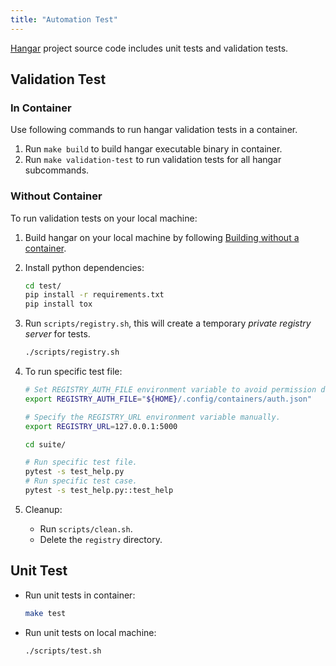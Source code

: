 ```yaml
---
title: "Automation Test"
---
```


[Hangar](https://github.com/cnrancher/hangar) project source code includes unit tests and validation tests.

## Validation Test

### In Container

Use following commands to run hangar validation tests in a container.

1. Run `make build` to build hangar executable binary in container.
1. Run `make validation-test` to run validation tests for all hangar subcommands.

### Without Container

To run validation tests on your local machine:

1. Build hangar on your local machine by following [Building without a container](/docs/v1.7/dev/build#building-without-a-container).
1. Install python dependencies:

    ```sh
    cd test/
    pip install -r requirements.txt
    pip install tox
    ```

1. Run `scripts/registry.sh`, this will create a temporary *private registry server* for tests.

    ```sh
    ./scripts/registry.sh
    ```

1. To run specific test file:

    ```sh
    # Set REGISTRY_AUTH_FILE environment variable to avoid permission denied error during tests.
    export REGISTRY_AUTH_FILE="${HOME}/.config/containers/auth.json"

    # Specify the REGISTRY_URL environment variable manually.
    export REGISTRY_URL=127.0.0.1:5000

    cd suite/

    # Run specific test file.
    pytest -s test_help.py
    # Run specific test case.
    pytest -s test_help.py::test_help
    ```

1. Cleanup:

    - Run `scripts/clean.sh`.
    - Delete the `registry` directory.

## Unit Test

- Run unit tests in container:

    ```bash
    make test
    ```
- Run unit tests on local machine:

    ```bash
    ./scripts/test.sh
    ```
